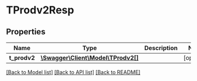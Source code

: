 # TProdv2Resp

## Properties
Name | Type | Description | Notes
------------ | ------------- | ------------- | -------------
**t_prodv2** | [**\Swagger\Client\Model\TProdv2[]**](TProdv2.md) |  | [optional] 

[[Back to Model list]](../README.md#documentation-for-models) [[Back to API list]](../README.md#documentation-for-api-endpoints) [[Back to README]](../README.md)


